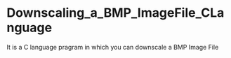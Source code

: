 # Downscaling_a_BMP_ImageFile_CLanguage
It is a C language pragram in which you can downscale a BMP Image File

